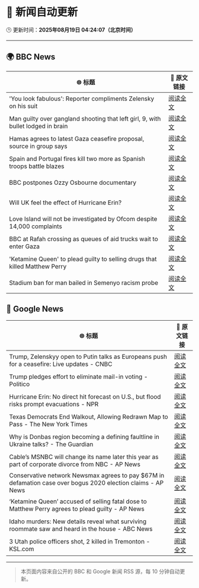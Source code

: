 # 🧠 新闻自动更新

🕒 更新时间：**2025年08月19日 04:24:07（北京时间）**

---

## 🌍 BBC News

| 🌐 标题 | 🔗 原文链接 |
|--------|-------------|
| 'You look fabulous': Reporter compliments Zelensky on his suit | [阅读全文](https://www.bbc.com/news/videos/c754xp344d0o?at_medium=RSS&at_campaign=rss) |
| Man guilty over gangland shooting that left girl, 9, with bullet lodged in brain | [阅读全文](https://www.bbc.com/news/articles/c939v7gejlpo?at_medium=RSS&at_campaign=rss) |
| Hamas agrees to latest Gaza ceasefire proposal, source in group says | [阅读全文](https://www.bbc.com/news/articles/ckgjye15zdlo?at_medium=RSS&at_campaign=rss) |
| Spain and Portugal fires kill two more as Spanish troops battle blazes | [阅读全文](https://www.bbc.com/news/articles/cz60y7npl32o?at_medium=RSS&at_campaign=rss) |
| BBC postpones Ozzy Osbourne documentary | [阅读全文](https://www.bbc.com/news/articles/cly41jzxxmpo?at_medium=RSS&at_campaign=rss) |
| Will UK feel the effect of Hurricane Erin? | [阅读全文](https://www.bbc.com/weather/articles/cg7jy3jk2e4o?at_medium=RSS&at_campaign=rss) |
| Love Island will not be investigated by Ofcom despite 14,000 complaints | [阅读全文](https://www.bbc.com/news/articles/cj4wlpvdzjyo?at_medium=RSS&at_campaign=rss) |
| BBC at Rafah crossing as queues of aid trucks wait to enter Gaza | [阅读全文](https://www.bbc.com/news/videos/cev2nmwxe1po?at_medium=RSS&at_campaign=rss) |
| 'Ketamine Queen' to plead guilty to selling drugs that killed Matthew Perry | [阅读全文](https://www.bbc.com/news/articles/c62wnp7622po?at_medium=RSS&at_campaign=rss) |
| Stadium ban for man bailed in Semenyo racism probe | [阅读全文](https://www.bbc.com/news/articles/clyvdp2n205o?at_medium=RSS&at_campaign=rss) |

## 📰 Google News

| 🌐 标题 | 🔗 原文链接 |
|--------|-------------|
| Trump, Zelenskyy open to Putin talks as Europeans push for a ceasefire: Live updates - CNBC | [阅读全文](https://news.google.com/rss/articles/CBMihgFBVV95cUxOdDBEbThzME51N29RWDNyVUx3WEJFMlhHbllpejFMUE1ydWlhNnE0a2stUGlWRmtVY29fbjhWNi1oMy1BLVpVc0Nwd0Y1YjZTX3BEa1lfYUZ6dFNKT2xmWDM2aXh6d3pQeTFROHp3ZVZzNE5JVlBQOUt1UVhxNjViZy1qZ1hRd9IBiwFBVV95cUxOSWZFRFVsV0g0TVEzdHRGTGp1RjJZeXpxWk0zUjFTRk8xX1pYWFMwOTJ3RTZkd0lYdFVJa0dXYlpwNGZ6QThZSEVnUzhFSThSWjRoblVkYTBqd0g1V2pQTmpWUHBuMzBwRWZpajJLZVpiYWI4MFhEY3BpU185djR4NUhCNjJRTm1JQ2JJ?oc=5) |
| Trump pledges effort to eliminate mail-in voting - Politico | [阅读全文](https://news.google.com/rss/articles/CBMihwFBVV95cUxPSnRFMXNwNzlLbXNJZTJjamVUQ0d1NGtOTXN6M3YxQlkxcWRDWFljb1dqOFNsZU5seWpEdkVnWFNnWnctZlcxSk5XSXZYUkdYTFJacjdlSVU4N2RqdG9IVWh2UXNtdUlwNVI2SDVSUmpXTk1GcnZMQ2F5VTBsREpLQlhyMU0tMXM?oc=5) |
| Hurricane Erin: No direct hit forecast on U.S., but flood risks prompt evacuations - NPR | [阅读全文](https://news.google.com/rss/articles/CBMinAFBVV95cUxNVk52T2FzM3laWllxajNIcnI0aDlTVU9tek95WkYtZE5OTFdEclJlMVBVeEZ3RFd5VkhZWXpnZjNnU1pIT2pqdDRSOXkyVzBQazBVc1JDLUh1WUFxNzFTbGZfeVNodTRiV3luTGJlRXNHM1NYZndIWWVwc0sxQldSN2FieENsbV9LbGJPcUFSMFkxbG0zOTZZZzNGUjg?oc=5) |
| Texas Democrats End Walkout, Allowing Redrawn Map to Pass - The New York Times | [阅读全文](https://news.google.com/rss/articles/CBMiggFBVV95cUxPMkhfa3NYeElrNzVMSXl2cGowNkdYQkVBV1RwSGxwLWlidENkQlNmLXZEN1MzTk5udThFdWowMVptUnVrMm5yNHNXMl9ZVndVVHdWRnhWV2pLNXJ4NmZYX1dVdlhlRVJpYjN1T0t1RllJRzVPTTRjX1V2bXdEODRGQ0Fn?oc=5) |
| Why is Donbas region becoming a defining faultline in Ukraine talks? - The Guardian | [阅读全文](https://news.google.com/rss/articles/CBMiqAFBVV95cUxQM2hzalRZU2U4RGdRcWJUYVBYVUhVeVZ4eFZULW1LcENXVkxZeUllZ005MnVqeTY3UHlEUExkZkFfbjJGZW1qTHRRWENRbVIxVWU4WTNvVk1BcndiMnVqd1JPbnlXazB2a00tT0cydENuLVJJWHVOa09VMUgyc0F1bk1CSEx3M1ZYZHZNWjBEdC1lWjdHUFlBWWYtYWRuUjVfaXJuT2p1OVc?oc=5) |
| Cable’s MSNBC will change its name later this year as part of corporate divorce from NBC - AP News | [阅读全文](https://news.google.com/rss/articles/CBMiiwFBVV95cUxOZmQzMkNERWFIN0F4UHViUlBxSm9xMUtRUkc0WDlmNmNYM2hSYm1oakJKdzRFMjRuWUxUblBYWnRTM3V0WmN3ZV8zdFNQUVNLUmlSTVNCUWhXWTZRLV9QYUxIM3lhS19veVQydUpfZkhabm81RC1RcDJfWVVTRkpLY21uNVZZQmw0X2Jn?oc=5) |
| Conservative network Newsmax agrees to pay $67M in defamation case over bogus 2020 election claims - AP News | [阅读全文](https://news.google.com/rss/articles/CBMiqAFBVV95cUxPSHVDUTNRb1NjMGFzLXNMSXp6aUNQSzRTVm4wRHVwczI1N1ZncmFRZkJ1SUQ3dnpMa2xQRkN2Z0YycUNtVGtIelI1eWZuMFptNXZDQnZMTmRORnRpdzRCMUxGandiZ1pjVXE5dnZyZzIyZ3hTZXQ3WWpsMEdWYUtOSHV4dXRJbXlucDNSYXdPcWwwWDJ3bzBjb21iajkzS0tFRDU0TU00RjY?oc=5) |
| ‘Ketamine Queen’ accused of selling fatal dose to Matthew Perry agrees to plead guilty - AP News | [阅读全文](https://news.google.com/rss/articles/CBMirAFBVV95cUxQamlKcVZUV3pYVWx1UklQM1dzd1lyODNXbVV2UmpiZ2hITXAyZzNrcUplNlNodm5VZTRYekdvU0tRa3JYeGhWZzEwSmV4Tm5HV0ljbF9VZUNlOHpOLVNtaUZyNkFtc3k4eTlkTE1kRzBmR0hUeVAwU2FRRDd6MmM3NHFBNnVEQkxuRjBZTTZsMjV3Yjc4SEFnRkl1OWxuTGdUdVpMZXJ6NWNLM3BW?oc=5) |
| Idaho murders: New details reveal what surviving roommate saw and heard in the house - ABC News | [阅读全文](https://news.google.com/rss/articles/CBMipAFBVV95cUxNejY1WUtzeWtyZExqQlNZT0xQTGtJQU1VUTc0OVp2S1AzWEI0aHlfWmtza09QY0tDR0o0Sk16ZmhQX2pmUmt0czEzTHJlaDZvSU85NlpldS1nQVNHdWt4cFlfb2FkNXkxeXluekt0TkowRDR3UmVCX3NYYTctOXUyaWdEQmtQOHZ3YTNnR3FNd3FhUUp1RmhLbFZsblJCVDBJNzN2QtIBqgFBVV95cUxPVzlfTTNCbTlDVjJtZ3VCclR2ZHFhTGVkYVhFUjNQdHB2OFFWRjhnLTBzWWJTWVBWUEp2SkY0UVR1VFRGX2JYLW96SkRSQnA4YWo1c2pTRVl1TE5zYktTMFFPM3BCV2MwVWdsMVRLVW9jclRHYnhTTnd2b085RENlakJGclc1eDl3c09pS1FScGVDRlZQdkM5Njh6YnVHV1hMZUhONVlPNkJMZw?oc=5) |
| 3 Utah police officers shot, 2 killed in Tremonton - KSL.com | [阅读全文](https://news.google.com/rss/articles/CBMijwFBVV95cUxNMDRpZTdsTFdEUlg5X3NmVXFFWVdDc3ZHZEd3NUhDWjZVNXFJeU5IcVotM3RlVUQxQ3FaRm8yMzRCTUR0Nk1FODlsMDdmRXFSZlgzYUxtR2VhSk9VMDk2N3pueFplRnl4YUxKeUFtNFRsR2pmWnNYRmNOdXZ5YldCZ0R1T1VMQV94Z2t6b3VrWQ?oc=5) |

---
> 本页面内容来自公开的 BBC 和 Google 新闻 RSS 源，每 10 分钟自动更新。